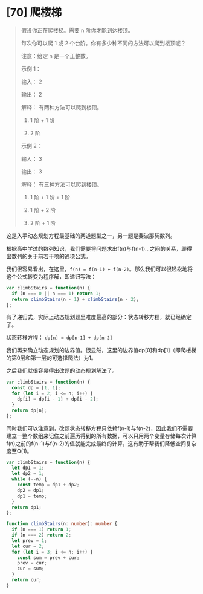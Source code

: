 # [70] 爬楼梯

>假设你正在爬楼梯。需要 n 阶你才能到达楼顶。
>
>每次你可以爬 1 或 2 个台阶。你有多少种不同的方法可以爬到楼顶呢？
>
>注意：给定 n 是一个正整数。
>
>示例 1：
>
>输入： 2
>
>输出： 2
>
>解释： 有两种方法可以爬到楼顶。
>
>1. 1 阶 + 1 阶
>
>2. 2 阶
>
>示例 2：
>
>输入： 3
>
>输出： 3
>
>解释： 有三种方法可以爬到楼顶。
>
>1. 1 阶 + 1 阶 + 1 阶
>
>2. 1 阶 + 2 阶
>
>3. 2 阶 + 1 阶

这是入手动态规划方程最基础的两道题型之一，另一题是斐波那契数列。

根据高中学过的数列知识，我们需要将问题求出f(n)与f(n-1)...之间的关系，即得出数列的关于前若干项的通项公式。

我们很容易看出，在这里，`f(n) = f(n-1) + f(n-2)`。那么我们可以很轻松地将这个公式转变为程序解，即递归写法：

```js
var climbStairs = function(n) {
  if (n === 0 || n === 1) return 1;
  return climbStairs(n - 1) + climbStairs(n - 2);
};
```

有了递归式，实际上动态规划题里难度最高的部分：状态转移方程，就已经确定了。

状态转移方程： `dp[n] = dp[n-1] + dp[n-2]`

我们再来确立动态规划的边界值。很显然，这里的边界值dp[0]和dp[1]（即爬楼梯的第0层和第一层的可选择爬法）为1。

之后我们就很容易得出改题的动态规划解法了。

```js
var climbStairs = function(n) {
  const dp = [1, 1];
  for (let i = 2; i <= n; i++) {
    dp[i] = dp[i - 1] + dp[i - 2];
  }
  return dp[n];
};
```

同时我们可以注意到，改题状态转移方程只依赖f(n-1)与f(n-2)，因此我们不需要建立一整个数组来记住之前遍历得到的所有数据，可以只用两个变量存储每次计算f(n)之前的f(n-1)与f(n-2)的值就能完成最终的计算，这有助于帮我们降低空间复杂度至O(1)。

```js
var climbStairs = function(n) {
  let dp1 = 1;
  let dp2 = 1;
  while (--n) {
    const temp = dp1 + dp2;
    dp2 = dp1;
    dp1 = temp;
  }
  return dp1;
};
```

```ts
function climbStairs(n: number): number {
  if (n === 1) return 1;
  if (n === 2) return 2;
  let prev = 1;
  let cur = 2;
  for (let i = 3; i <= n; i++) {
    const sum = prev + cur;
    prev = cur;
    cur = sum;
  }
  return cur;
}
```
